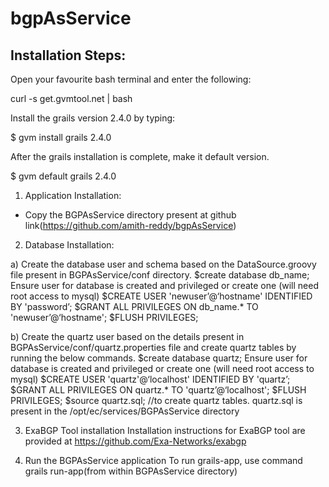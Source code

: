 bgpAsService
============
Installation Steps:
------------------
Open your favourite bash terminal and enter the following:

curl -s get.gvmtool.net | bash

Install the grails version 2.4.0 by typing:

$ gvm install grails 2.4.0

After the grails installation is complete, make it default version.

$ gvm default grails 2.4.0

1. Application Installation:
- Copy the BGPAsService directory present at github link(https://github.com/amith-reddy/bgpAsService)

2. Database Installation:

a) Create the database user and schema based on the DataSource.groovy file present in BGPAsService/conf directory. 
$create database db_name;
Ensure user for database is created and privileged or create one (will need root access to mysql)
$CREATE USER 'newuser’@‘hostname' IDENTIFIED BY 'password’;
$GRANT ALL PRIVILEGES ON db_name.* TO 'newuser’@‘hostname';
$FLUSH PRIVILEGES;

b) Create the quartz user based on the details present in BGPAsService/conf/quartz.properties file and create quartz tables by running the below commands.
$create database quartz;
Ensure user for database is created and privileged or create one (will need root access to mysql)
$CREATE USER 'quartz'@‘localhost' IDENTIFIED BY 'quartz’;
$GRANT ALL PRIVILEGES ON quartz.* TO 'quartz’@‘localhost';
$FLUSH PRIVILEGES; 
$source quartz.sql; //to create quartz tables. quartz.sql is present in the /opt/ec/services/BGPAsService directory

3. ExaBGP Tool installation
Installation instructions for ExaBGP tool are provided at https://github.com/Exa-Networks/exabgp

4. Run the BGPAsService application
To run grails-app, use command grails run-app(from within BGPAsService directory)
